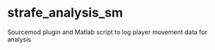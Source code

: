 strafe_analysis_sm
==================

Sourcemod plugin and Matlab script to log player movement data for analysis
